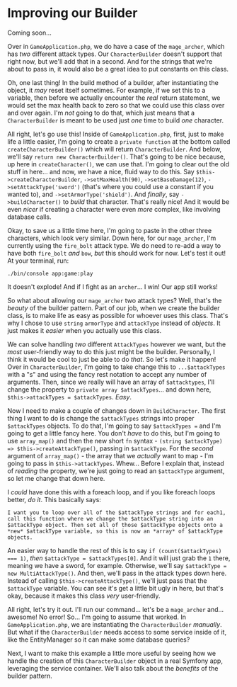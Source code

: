 # Improving our Builder

Coming soon...



Over in `GameApplication.php`, we do have a case of the `mage_archer`, which has
*two* different attack types. Our `CharacterBuilder` doesn't support that right now,
but we'll add that in a second. And for the strings that we're about to pass in, it
would also be a great idea to put constants on this class.

Oh, one last thing! In the build method of a builder, after instantiating the object,
it *may* reset itself sometimes. For example, if we set this to a variable, then
before we actually encounter the *real* return statement, we would set the max health
back to zero so that we could use this class over and over again. I'm *not* going to
do that, which just means that a `CharacterBuilder` is meant to be used just *one*
time to build *one* character.

All right, let's go use this! Inside of `GameApplication.php`, first, just to make
life a little easier, I'm going to create a `private function` at the bottom called
`createCharacterBuilder()` which will return `CharacterBuilder`. And below, we'll say
`return new CharacterBuilder()`. That's going to be nice because, up here in
`createCharacter()`, we can use that. I'm going to clear out the old stuff in here...
and now, we have a nice, fluid way to do this. Say `$this->createCharacterBuilder`,
`->setMaxHealth(90)`, `->setBaseDamage(12)`, `->setAttackType('sword')` (that's where
you could use a constant if you wanted to), and `->setArmorType('shield')`. And
*finally*, say `->buildCharacter()` to *build* that character. That's really nice!
And it would be even *nicer* if creating a character were even *more* complex, like
involving database calls.

Okay, to save us a little time here, I'm going to paste in the other three
characters, which look very similar. Down here, for our `mage_archer`, I'm currently
using the `fire_bolt` attack type. We do need to re-add a way to have both
`fire_bolt` *and* `bow`, *but* this should work for now. Let's test it out! At your
terminal, run:

```terminal
./bin/console app:game:play
```

It doesn't explode! And if I fight as an `archer`... I win! Our app still works!

So what about allowing our `mage_archer` two attack types? Well, that's the *beauty*
of the builder pattern. Part of our job, when we create the builder class, is to make
life as easy as possible for whoever uses this class. That's why I chose to use
`string` `armorType` and `attackType` instead of *objects*. It just makes it *easier*
when you actually use this class.

We can solve handling *two* different `AttackTypes` however we want, but the *most*
user-friendly way to do this just might be the builder. Personally, I think it would
be cool to just be able to do *that*. So let's make it happen! Over in
`CharacterBuilder`, I'm going to take change this to `...$attackTypes` with a "s" and
using the fancy rest notation to accept any number of arguments. Then, since we
really will have an array of `$attacktypes`, I'll change the property to `private
array $attackTypes`... and down here, `$this->attackTypes = $attackTypes`. *Easy*.

Now I need to make a couple of changes down in `BuildCharacter`. The first thing I
want to do is change the `$attackTypes` strings into proper `$attackTypes` objects.
To do that, I'm going to say `$attackTypes =` and I'm going to get a little fancy
here. You don't *have* to do this, but I'm going to use `array_map()` and then the
new short `fn` syntax - `(string $attackType) => $this->createAttackType()`, passing
in `$attackType`. For the *second* argument of `array_map()` - the array that we
*actually* want to map - I'm going to pass in `$this->attackTypes`. Whew... Before I
explain that, instead of *reading* the property, we're just going to read an
`$attackType` argument, so let me change that down here.

I *could* have done this with a foreach loop, and if you like foreach loops better,
*do it*. This basically says:

`I want you to loop over all of the $attackType strings and for each1, call this
function where we change the $attackType string into an $attackType object. Then set
all of those $attackType objects onto a *new* $attackType variable, so this is now an
*array* of $attackType objects.`

An easier way to handle the rest of this is to say `if (count($attackTypes) === 1)`,
*then* `$attackType = $attackTypes[0]`. And it will just grab the `1` there, meaning
we have a sword, for example. Otherwise, we'll say `$attackType = new
MultiAttackType()`. And then, we'll pass in the attack types down here. Instead of
calling `$this->createAttackType()`, we'll just pass that the `$attackType` variable.
You can see it's get a little bit ugly in here, but that's okay, because it makes
this class *very* user-friendly.

All right, let's try it out. I'll run our command... let's be a `mage_archer` and...
awesome! No error! So... I'm going to assume that worked. In `GameApplication.php`,
we are instantiating the `CharacterBuilder` *manually*. But what if the
`CharacterBuilder` needs access to some service inside of it, like the EntityManager
so it can make some database queries?

Next, I want to make this example a little more useful by seeing how we handle the
creation of this `CharacterBuilder` object in a real Symfony app, leveraging the
service container. We'll also talk about the *benefits* of the builder pattern.
